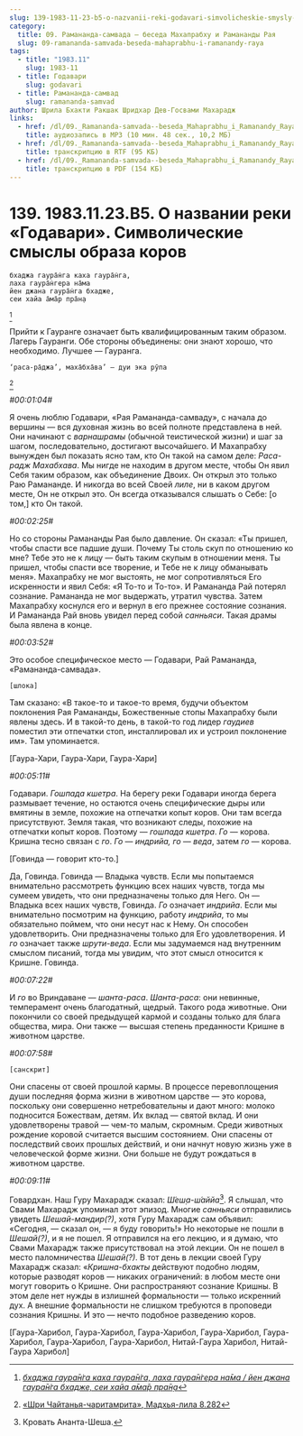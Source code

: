 ```yaml
---
slug: 139-1983-11-23-b5-o-nazvanii-reki-godavari-simvolicheskie-smysly-obraza-korov
category:
  title: 09. Рамананда-самвада — беседа Махапрабху и Рамананды Рая
  slug: 09-ramananda-samvada-beseda-mahaprabhu-i-ramanandy-raya
tags:
  - title: "1983.11"
    slug: 1983-11
  - title: Годавари
    slug: godavari
  - title: Рамананда-самвад
    slug: ramananda-samvad
author: Шрила Бхакти Ракшак Шридхар Дев-Госвами Махарадж
links:
  - href: /dl/09._Ramananda-samvada--beseda_Mahaprabhu_i_Ramanandy_Raya/139_1983.11.23.B5_SridharMj_O_nazvanii_reki_Godavari___Simvolicheskie_smysly_obraza_korov.mp3
    title: аудиозапись в MP3 (10 мин. 48 сек., 10,2 МБ)
  - href: /dl/09._Ramananda-samvada--beseda_Mahaprabhu_i_Ramanandy_Raya/139_1983.11.23.B5_SridharMj_O_nazvanii_reki_Godavari___Simvolicheskie_smysly_obraza_korov.rtf
    title: транскрипцию в RTF (95 КБ)
  - href: /dl/09._Ramananda-samvada--beseda_Mahaprabhu_i_Ramanandy_Raya/139_1983.11.23.B5_SridharMj_O_nazvanii_reki_Godavari___Simvolicheskie_smysly_obraza_korov.pdf
    title: транскрипцию в PDF (154 КБ)
---
```


# 139. 1983.11.23.B5. О названии реки «Годавари». Символические смыслы образа коров

    бхаджа гаура̄н̇га каха гаура̄н̇га,
    лаха гаура̄н̇гера на̄ма
    йен джана гаура̄н̇га бхадже,
    сеи хайа а̄ма̄р пра̄н̣а
[^_ftn1]

Прийти к Гауранге означает быть квалифицированным таким образом. Лагерь Гауранги. Обе стороны объединены: они знают хорошо, что необходимо. Лучшее — Гауранга.

    ‘раса-ра̄джа’, маха̄бха̄ва’ — дуи эка рӯпа
[^_ftn2]

*#00:01:04#*

Я очень люблю Годавари, «Рая Рамананда-самваду», с начала до вершины — вся духовная жизнь во всей полноте представлена в ней. Они начинают с *варнашрамы* (обычной теистической жизни) и шаг за шагом, последовательно, достигают высочайшего. И Махапрабху вынужден был показать ясно там, кто Он такой на самом деле: *Раса-радж Махабхава*. Мы нигде не находим в другом месте, чтобы Он явил Себя таким образом, как объединение Двоих. Он открыл это только Раю Рамананде. И никогда во всей Своей *лиле*, ни в каком другом месте, Он не открыл это. Он всегда отказывался слышать о Себе: [о том,] кто Он такой.

*#00:02:25#*

Но со стороны Рамананды Рая было давление. Он сказал: «Ты пришел, чтобы спасти все падшие души. Почему Ты столь скуп по отношению ко мне? Тебе это не к лицу — быть таким скупым в отношении меня. Ты пришел, чтобы спасти все творение, и Тебе не к лицу обманывать меня». Махапрабху не мог выстоять, не мог сопротивляться Его искренности и явил Себя: «Я То-то и То-то». И Рамананда Рай потерял сознание. Рамананда не мог выдержать, утратил чувства. Затем Махапрабху коснулся его и вернул в его прежнее состояние сознания. И Рамананда Рай вновь увидел перед собой *санньяси*. Такая драмы была явлена в конце.

*#00:03:52#*

Это особое специфическое место — Годавари, Рай Рамананда, «Рамананда-самвада».

    [шлока]

Там сказано: «В такое-то и такое-то время, будучи объектом поклонения Рая Рамананды, Божественные стопы Махапрабху были явлены здесь. И в такой-то день, в такой-то год лидер *гаудиев* поместил эти отпечатки стоп, инсталлировал их и устроил поклонение им». Там упоминается.

[Гаура-Хари, Гаура-Хари, Гаура-Хари]

*#00:05:11#*

Годавари. *Гошпада кшетра*. На берегу реки Годавари иногда берега размывает течение, но остаются очень специфические дыры или вмятины в земле, похожие на отпечатки копыт коров. Они там всегда присутствуют. Земля такая, что возникают следы, похожие на отпечатки копыт коров. Поэтому — *гошпада кшетра*. *Го* — корова. Кришна тесно связан с *го*. *Го* — *индрийа, го* — *веда*, затем *го* — корова.

[Говинда — говорит кто-то.]

Да, Говинда. Говинда — Владыка чувств. Если мы попытаемся внимательно рассмотреть функцию всех наших чувств, тогда мы сумеем увидеть, что они предназначены только для Него. Он — Владыка всех наших чувств, Говинда. *Го* означает *индрийа*. Если мы внимательно посмотрим на функцию, работу *индрийа*, то мы обязательно поймем, что они несут нас к Нему. Он способен удовлетворить. Они предназначены только для Его удовлетворения. И *го* означает также *шрути-веда*. Если мы задумаемся над внутренним смыслом писаний, тогда мы увидим, что этот смысл относится к Кришне. Говинда.

*#00:07:22#*

И *го* во Вриндаване — *шанта-раса*. *Шанта-раса*: они невинные, темперамент очень благодатный, щедрый. Такого рода животные. Они покончили со своей предыдущей кармой и созданы только для блага общества, мира. Они также — высшая степень преданности Кришне в животном царстве.

*#00:07:58#*

    [санскрит]

Они спасены от своей прошлой кармы. В процессе перевоплощения души последняя форма жизни в животном царстве — это корова, поскольку они совершенно нетребовательны и дают много: молоко подносится Божествам, детям. Их вклад — святой вклад. И они удовлетворены травой — чем-то малым, скромным. Среди животных рождение коровой считается высшим состоянием. Они спасены от последствий своих прошлых действий, и они начнут новую жизнь уже в человеческой форме жизни. Они больше не будут рождаться в животном царстве.

*#00:09:11#*

Говардхан. Наш Гуру Махарадж сказал: *Ш́еш̣а-ш́аййа̄*[^_ftn3]. Я слышал, что Свами Махарадж упоминал этот эпизод. Многие *санньяси* отправились увидеть *Шешай-мандир(?)*, хотя Гуру Махарадж сам объявил: «Сегодня, — сказал он, — я буду говорить!» Но некоторые не пошли в *Шешай(?)*, и я не пошел. Я отправился на его лекцию, и я думаю, что Свами Махарадж также присутствовал на этой лекции. Он не пошел в место паломничества *Шешай(?)*. В тот день в лекции своей Гуру Махарадж сказал: «*Кришна-бхакты* действуют подобно людям, которые разводят коров — никаких ограничений: в любом месте они могут говорить о Кришне. Они распространяют сознание Кришны. В этом деле нет нужды в излишней формальности — только искренний дух. А внешние формальности не слишком требуются в проповеди сознания Кришны. И это — нечто подобное разведению коров.

[Гаура-Харибол, Гаура-Харибол, Гаура-Харибол, Гаура-Харибол, Гаура-Харибол, Гаура-Харибол, Гаура-Харибол, Нитай-Гаура Харибол, Нитай-Гаура Харибол]



[^_ftn1]: [*бхаджа гаура̄н̇га каха гаура̄н̇га, лаха гаура̄н̇гера на̄ма / йен джана гаура̄н̇га бхадже, сеи хайа а̄ма̄р пра̄н̣а*](../notes/shloka/bhadzha-gauranga-kaha-gauranga-laha.md)

[^_ftn2]: [«Шри Чайтанья-чаритамрита», Мадхья-лила 8.282](../notes/shri-chajtanya-charitamrita-madhya-lila/shri-chajtanya-charitamrita-madhya-lila-8-282.md)

[^_ftn3]: Кровать Ананта-Шеша.

